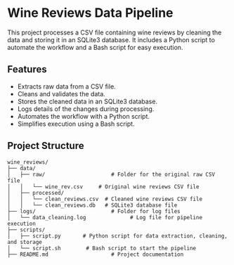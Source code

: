 ﻿# Wine Reviews Data Pipeline  

This project processes a CSV file containing wine reviews by cleaning the data and storing it in an SQLite3 database. It includes a Python script to automate the workflow and a Bash script for easy execution.  

## Features  
- Extracts raw data from a CSV file.  
- Cleans and validates the data.  
- Stores the cleaned data in an SQLite3 database.  
- Logs details of the changes during processing.  
- Automates the workflow with a Python script.  
- Simplifies execution using a Bash script.  

## Project Structure  
```plaintext  
wine_reviews/  
├── data/  
│   ├── raw/                     # Folder for the original raw CSV file  
│   │   └── wine_rev.csv     # Original wine reviews CSV file  
│   ├── processed/
│   │   └── clean_reviews.csv  # Cleaned wine reviews CSV file
│   │   └── clean_reviews.db   # SQLite3 database file
├── logs/                        # Folder for log files  
│   └── data_cleaning.log              # Log file for pipeline execution  
├── scripts/  
│   ├── script.py       # Python script for data extraction, cleaning, and storage  
│   └── script.sh        # Bash script to start the pipeline  
├── README.md                    # Project documentation  


